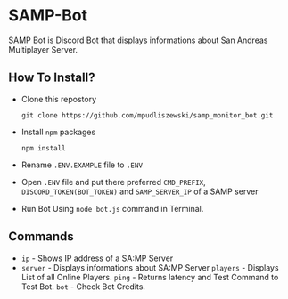# SAMP-Bot
SAMP Bot is Discord Bot that displays informations about San Andreas Multiplayer Server.

## How To Install?
- Clone this repostory

     `git clone https://github.com/mpudliszewski/samp_monitor_bot.git`

- Install `npm` packages

     `npm install`

- Rename `.ENV.EXAMPLE` file to `.ENV`

- Open `.ENV` file and put there preferred `CMD_PREFIX`, `DISCORD_TOKEN(BOT_TOKEN)` and `SAMP_SERVER_IP` of a SAMP server

- Run Bot Using `node bot.js` command in Terminal.

## Commands
- `ip` - Shows IP address of a SA:MP Server
- `server` - Displays informations about SA:MP Server
`players` - Displays List of all Online Players.
`ping` - Returns latency and Test Command to Test Bot.
`bot` - Check Bot Credits.
